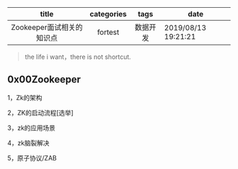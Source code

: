 |           title           | categories |   tags   | date                |
| :-----------------------: | :--------: | :------: | ------------------- |
| Zookeeper面试相关的知识点 |  fortest   | 数据开发 | 2019/08/13 19:21:21 |

> the life i want，there is not shortcut.

## 0x00Zookeeper

1，Zk的架构

2，ZK的启动流程[选举]

3，zk的应用场景

4，zk脑裂解决

5，原子协议/ZAB


